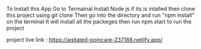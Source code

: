 To Install this App Go to Termainal Install Node js if its is intalled then clone this project using git clone Then go into the directory and run "npm install" on the terminal It will install all the packeges then run npm start to run the project

project live link : https://agitated-poincare-237188.netlify.app/
